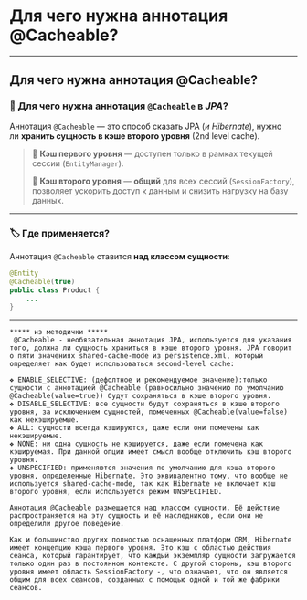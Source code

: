 # Для чего нужна аннотация @Cacheable?

---
## Для чего нужна аннотация @Cacheable?

[](https://github.com/yury-connect/ITM_task026_Java_Podgotovka_k_INTERVJU/blob/by_questions/ITM/ITM05_Hibernate/Hibernate.md#%D0%B4%D0%BB%D1%8F-%D1%87%D0%B5%D0%B3%D0%BE-%D0%BD%D1%83%D0%B6%D0%BD%D0%B0-%D0%B0%D0%BD%D0%BD%D0%BE%D1%82%D0%B0%D1%86%D0%B8%D1%8F-cacheable)

### 🧠 Для чего нужна аннотация `@Cacheable` в _JPA_?

[](https://github.com/yury-connect/ITM_task026_Java_Podgotovka_k_INTERVJU/blob/by_questions/ITM/ITM05_Hibernate/Hibernate.md#-%D0%B4%D0%BB%D1%8F-%D1%87%D0%B5%D0%B3%D0%BE-%D0%BD%D1%83%D0%B6%D0%BD%D0%B0-%D0%B0%D0%BD%D0%BD%D0%BE%D1%82%D0%B0%D1%86%D0%B8%D1%8F-cacheable-%D0%B2-jpa)

Аннотация `@Cacheable` — это способ сказать JPA (_и Hibernate_), нужно ли **хранить сущность в кэше второго уровня** (2nd level cache).

> 📍 **Кэш первого уровня** — доступен только в рамках текущей сессии (`EntityManager`).
> 
> 📍 **Кэш второго уровня** — **общий** для всех сессий (`SessionFactory`), позволяет ускорить доступ к данным и снизить нагрузку на базу данных.

---

### 🏷️ Где применяется?

[](https://github.com/yury-connect/ITM_task026_Java_Podgotovka_k_INTERVJU/blob/by_questions/ITM/ITM05_Hibernate/Hibernate.md#%EF%B8%8F-%D0%B3%D0%B4%D0%B5-%D0%BF%D1%80%D0%B8%D0%BC%D0%B5%D0%BD%D1%8F%D0%B5%D1%82%D1%81%D1%8F)

Аннотация `@Cacheable` ставится **над классом сущности**:

```java
@Entity
@Cacheable(true)
public class Product {
    ...
}
```

---

```
***** из методички *****
 @Cacheable - необязательная аннотация JPA, используется для указания того, должна ли сущность храниться в кэше второго уровня. JPA говорит о пяти значениях shared-cache-mode из persistence.xml, который определяет как будет использоваться second-level cache:

❖ ENABLE_SELECTIVE: (дефолтное и рекомендуемое значение):только сущности с аннотацией @Cacheable (равносильно значению по умолчанию @Cacheable(value=true)) будут сохраняться в кэше второго уровня.
❖ DISABLE_SELECTIVE: все сущности будут сохраняться в кэше второго уровня, за исключением сущностей, помеченных @Cacheable(value=false) как некэшируемые.
❖ ALL: сущности всегда кэшируются, даже если они помечены как некэшируемые.
❖ NONE: ни одна сущность не кэшируется, даже если помечена как кэшируемая. При данной опции имеет смысл вообще отключить кэш второго уровня.
❖ UNSPECIFIED: применяются значения по умолчанию для кэша второго уровня, определенные Hibernate. Это эквивалентно тому, что вообще не используется shared-cache-mode, так как Hibernate не включает кэш второго уровня, если используется режим UNSPECIFIED.

Аннотация @Cacheable размещается над классом сущности. Её действие распространяется на эту сущность и её наследников, если они не определили другое поведение.

Как и большинство других полностью оснащенных платформ ORM, Hibernate имеет концепцию кэша первого уровня. Это кэш с областью действия сеанса, который гарантирует, что каждый экземпляр сущности загружается только один раз в постоянном контексте. С другой стороны, кэш второго уровня имеет область SessionFactory -, что означает, что он является общим для всех сеансов, созданных с помощью одной и той же фабрики сеансов. 
```
